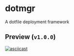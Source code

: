 # dotmgr

A dotfile deployment framework

## Preview (`v1.0.0`)

[![asciicast](https://asciinema.org/a/gO9248mJTGFnv9EDZTJ7LtVsL.svg)](https://asciinema.org/a/gO9248mJTGFnv9EDZTJ7LtVsL)
